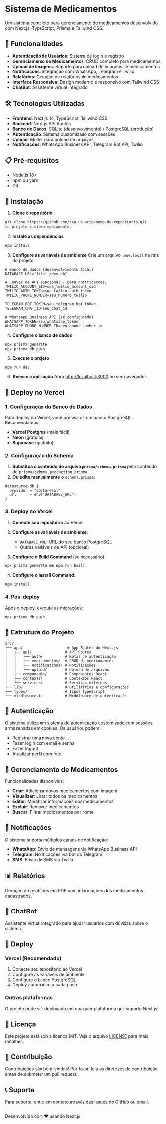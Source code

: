 # Sistema de Medicamentos

Um sistema completo para gerenciamento de medicamentos desenvolvido com Next.js, TypeScript, Prisma e Tailwind CSS.

## 🚀 Funcionalidades

- **Autenticação de Usuários**: Sistema de login e registro
- **Gerenciamento de Medicamentos**: CRUD completo para medicamentos
- **Upload de Imagens**: Suporte para upload de imagens de medicamentos
- **Notificações**: Integração com WhatsApp, Telegram e Twilio
- **Relatórios**: Geração de relatórios de medicamentos
- **Interface Responsiva**: Design moderno e responsivo com Tailwind CSS
- **ChatBot**: Assistente virtual integrado

## 🛠️ Tecnologias Utilizadas

- **Frontend**: Next.js 14, TypeScript, Tailwind CSS
- **Backend**: Next.js API Routes
- **Banco de Dados**: SQLite (desenvolvimento) / PostgreSQL (produção)
- **Autenticação**: Sistema customizado com sessões
- **Upload**: Multer para upload de arquivos
- **Notificações**: WhatsApp Business API, Telegram Bot API, Twilio

## 📋 Pré-requisitos

- Node.js 18+ 
- npm ou yarn
- Git

## 🔧 Instalação

1. **Clone o repositório**
```bash
git clone https://github.com/seu-usuario/nome-do-repositorio.git
cd projeto-sistema-mediamentos
```

2. **Instale as dependências**
```bash
npm install
```

3. **Configure as variáveis de ambiente**
Crie um arquivo `.env.local` na raiz do projeto:
```env
# Banco de dados (desenvolvimento local)
DATABASE_URL="file:./dev.db"

# Chaves de API (opcional - para notificações)
TWILIO_ACCOUNT_SID=sua_twilio_account_sid
TWILIO_AUTH_TOKEN=sua_twilio_auth_token
TWILIO_PHONE_NUMBER=seu_numero_twilio

TELEGRAM_BOT_TOKEN=seu_telegram_bot_token
TELEGRAM_CHAT_ID=seu_chat_id

# WhatsApp Business API (se configurado)
WHATSAPP_TOKEN=seu_whatsapp_token
WHATSAPP_PHONE_NUMBER_ID=seu_phone_number_id
```

4. **Configure o banco de dados**
```bash
npx prisma generate
npx prisma db push
```

5. **Execute o projeto**
```bash
npm run dev
```

6. **Acesse a aplicação**
Abra [http://localhost:3000](http://localhost:3000) no seu navegador.

## 🚀 Deploy no Vercel

### 1. Configuração do Banco de Dados

Para deploy no Vercel, você precisa de um banco PostgreSQL. Recomendamos:

- **Vercel Postgres** (mais fácil)
- **Neon** (gratuito)
- **Supabase** (gratuito)

### 2. Configuração do Schema

1. **Substitua o conteúdo do arquivo `prisma/schema.prisma`** pelo conteúdo de `prisma/schema.production.prisma`
2. **Ou edite manualmente** o `schema.prisma`:
```prisma
datasource db {
  provider = "postgresql"
  url      = env("DATABASE_URL")
}
```

### 3. Deploy no Vercel

1. **Conecte seu repositório** ao Vercel
2. **Configure as variáveis de ambiente**:
   - `DATABASE_URL`: URL do seu banco PostgreSQL
   - Outras variáveis de API (opcional)

3. **Configure o Build Command** (se necessário):
```bash
npx prisma generate && npm run build
```

4. **Configure o Install Command**:
```bash
npm install
```

### 4. Pós-deploy

Após o deploy, execute as migrações:
```bash
npx prisma db push
```

## 📁 Estrutura do Projeto

```
src/
├── app/                    # App Router do Next.js
│   ├── api/               # API Routes
│   │   ├── auth/          # Rotas de autenticação
│   │   ├── medicamentos/  # CRUD de medicamentos
│   │   ├── notifications/ # Notificações
│   │   └── upload/        # Upload de arquivos
│   ├── components/        # Componentes React
│   ├── contexts/          # Contextos React
│   └── services/          # Serviços externos
├── lib/                   # Utilitários e configurações
├── types/                 # Tipos TypeScript
└── middleware.ts          # Middleware de autenticação
```

## 🔐 Autenticação

O sistema utiliza um sistema de autenticação customizado com sessões armazenadas em cookies. Os usuários podem:

- Registrar uma nova conta
- Fazer login com email e senha
- Fazer logout
- Atualizar perfil com foto

## 💊 Gerenciamento de Medicamentos

Funcionalidades disponíveis:

- **Criar**: Adicionar novos medicamentos com imagem
- **Visualizar**: Listar todos os medicamentos
- **Editar**: Modificar informações dos medicamentos
- **Excluir**: Remover medicamentos
- **Buscar**: Filtrar medicamentos por nome

## 📱 Notificações

O sistema suporta múltiplos canais de notificação:

- **WhatsApp**: Envio de mensagens via WhatsApp Business API
- **Telegram**: Notificações via bot do Telegram
- **SMS**: Envio de SMS via Twilio

## 📊 Relatórios

Geração de relatórios em PDF com informações dos medicamentos cadastrados.

## 🤖 ChatBot

Assistente virtual integrado para ajudar usuários com dúvidas sobre o sistema.

## 🚀 Deploy

### Vercel (Recomendado)
1. Conecte seu repositório ao Vercel
2. Configure as variáveis de ambiente
3. Configure o banco PostgreSQL
4. Deploy automático a cada push

### Outras plataformas
O projeto pode ser deployado em qualquer plataforma que suporte Next.js.

## 📝 Licença

Este projeto está sob a licença MIT. Veja o arquivo [LICENSE](LICENSE) para mais detalhes.

## 🤝 Contribuição

Contribuições são bem-vindas! Por favor, leia as diretrizes de contribuição antes de submeter um pull request.

## 📞 Suporte

Para suporte, entre em contato através das issues do GitHub ou email.

---

Desenvolvido com ❤️ usando Next.js
